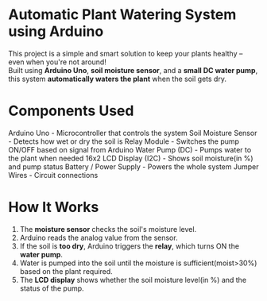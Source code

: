 # Automatic Plant Watering System using Arduino

This project is a simple and smart solution to keep your plants healthy – even when you're not around!  
Built using **Arduino Uno**, **soil moisture sensor**, and a **small DC water pump**, this system **automatically waters the plant** when the soil gets dry.

# Components Used
Arduino Uno - Microcontroller that controls the system 
Soil Moisture Sensor - Detects how wet or dry the soil is 
Relay Module - Switches the pump ON/OFF based on signal from Arduino
Water Pump (DC) - Pumps water to the plant when needed
16x2 LCD Display (I2C) - Shows soil moisture(in %) and pump status
Battery / Power Supply - Powers the whole system
Jumper Wires - Circuit connections

# How It Works

1. The **moisture sensor** checks the soil's moisture level.
2. Arduino reads the analog value from the sensor.
3. If the soil is **too dry**, Arduino triggers the **relay**, which turns ON the **water pump**.
4. Water is pumped into the soil until the moisture is sufficient(moist>30%) based on the plant required.
5. The **LCD display** shows whether the soil moisture level(in %) and the status of the pump.
